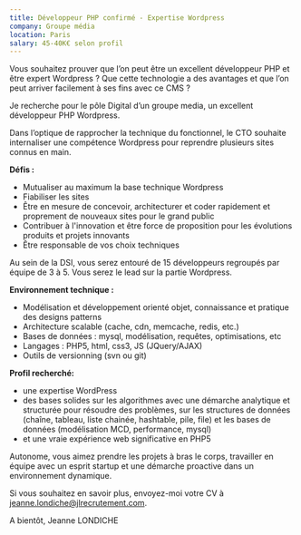 ```yaml
---
title: Développeur PHP confirmé - Expertise Wordpress
company: Groupe média
location: Paris
salary: 45-40K€ selon profil
---
```


Vous souhaitez prouver que l’on peut être un excellent développeur PHP et être expert Wordpress ? Que cette technologie a des avantages et que l’on peut arriver facilement à ses fins avec ce CMS ?
 
Je recherche pour le pôle Digital d’un groupe media, un excellent développeur PHP Wordpress.
 
Dans l’optique de rapprocher la technique du fonctionnel, le CTO souhaite internaliser une compétence Wordpress pour reprendre plusieurs sites connus en main.
 
<strong>Défis :</strong>

- Mutualiser au maximum la base technique Wordpress
- Fiabiliser les sites
- Être en mesure de concevoir, architecturer et coder rapidement et proprement de nouveaux sites pour le grand public
-  Contribuer à l'innovation et être force de proposition pour les évolutions produits et projets innovants
- Être responsable de vos choix techniques
 
Au sein de la DSI, vous serez entouré de 15 développeurs regroupés par équipe de 3 à 5. Vous serez le lead sur la partie Wordpress.
 
<strong>Environnement technique :</strong>

- Modélisation et développement orienté objet, connaissance et pratique des designs patterns
- Architecture scalable (cache, cdn, memcache, redis, etc.) 
- Bases de données : mysql, modélisation, requêtes, optimisations, etc
- Langages : PHP5, html, css3, JS (JQuery/AJAX)
- Outils de versionning (svn ou git)
 
<strong>Profil recherché:</strong>

- une expertise WordPress
- des bases solides sur les algorithmes avec une démarche analytique et structurée pour résoudre des problèmes, sur les structures de données (chaîne, tableau, liste chainée, hashtable, pile, file) et les bases de données (modélisation MCD, performance, mysql)
- et une vraie expérience web significative en PHP5
 
Autonome, vous aimez prendre les projets à bras le corps, travailler en équipe avec un esprit startup et une démarche proactive dans un environnement dynamique.
 
Si vous souhaitez en savoir plus, envoyez-moi votre CV à jeanne.londiche@jlrecrutement.com.
 
A bientôt,
Jeanne LONDICHE